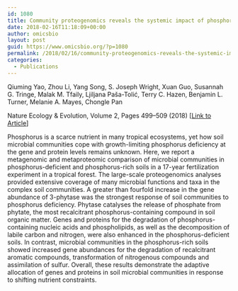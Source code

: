 ```yaml
---
id: 1080
title: Community proteogenomics reveals the systemic impact of phosphorus availability on microbial functions in tropical soil
date: 2018-02-16T11:18:09+00:00
author: omicsbio
layout: post
guid: https://www.omicsbio.org/?p=1080
permalink: /2018/02/16/community-proteogenomics-reveals-the-systemic-impact-of-phosphorus-availability-on-microbial-functions-in-tropical-soil/
categories:
  - Publications
---
```

Qiuming Yao, Zhou Li, Yang Song, S. Joseph Wright, Xuan Guo, Susannah G. Tringe, Malak M. Tfaily, Ljiljana Paša-Tolić, Terry C. Hazen, Benjamin L. Turner, Melanie A. Mayes, Chongle Pan

Nature Ecology & Evolution, Volume 2, Pages 499–509 (2018) [[Link to Article](http://rdcu.be/FhU2)]

Phosphorus is a scarce nutrient in many tropical ecosystems, yet how soil microbial communities cope with growth-limiting phosphorus deficiency at the gene and protein levels remains unknown. Here, we report a metagenomic and metaproteomic comparison of microbial communities in phosphorus-deficient and phosphorus-rich soils in a 17-year fertilization experiment in a tropical forest. The large-scale proteogenomics analyses provided extensive coverage of many microbial functions and taxa in the complex soil communities. A greater than fourfold increase in the gene abundance of 3-phytase was the strongest response of soil communities to phosphorus deficiency. Phytase catalyses the release of phosphate from phytate, the most recalcitrant phosphorus-containing compound in soil organic matter. Genes and proteins for the degradation of phosphorus-containing nucleic acids and phospholipids, as well as the decomposition of labile carbon and nitrogen, were also enhanced in the phosphorus-deficient soils. In contrast, microbial communities in the phosphorus-rich soils showed increased gene abundances for the degradation of recalcitrant aromatic compounds, transformation of nitrogenous compounds and assimilation of sulfur. Overall, these results demonstrate the adaptive allocation of genes and proteins in soil microbial communities in response to shifting nutrient constraints.